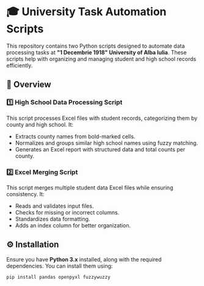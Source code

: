 # 🎓 University Task Automation Scripts  

This repository contains two Python scripts designed to automate data processing tasks at **"1 Decembrie 1918" University of Alba Iulia**. These scripts help with organizing and managing student and high school records efficiently.  

## 📜 Overview  

### 1️⃣ High School Data Processing Script  
This script processes Excel files with student records, categorizing them by county and high school. It:  
- Extracts county names from bold-marked cells.  
- Normalizes and groups similar high school names using fuzzy matching.  
- Generates an Excel report with structured data and total counts per county.  

### 2️⃣ Excel Merging Script  
This script merges multiple student data Excel files while ensuring consistency. It:  
- Reads and validates input files.  
- Checks for missing or incorrect columns.  
- Standardizes data formatting.  
- Adds an index column for better organization.  

## ⚙️ Installation  

Ensure you have **Python 3.x** installed, along with the required dependencies. You can install them using:  

```bash
pip install pandas openpyxl fuzzywuzzy
